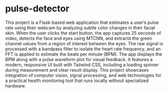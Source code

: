 # pulse-detector

This project is a Flask-based web application that estimates a user’s pulse rate using their webcam by analyzing subtle color changes in their facial skin. When the user clicks the start button, the app captures 25 seconds of video, detects the face and eyes using MTCNN, and extracts the green channel values from a region of interest between the eyes. The raw signal is processed with a bandpass filter to isolate the heart rate frequency, and an FFT is applied to estimate the beats per minute (BPM). The app displays the BPM along with a pulse waveform plot for visual feedback. It features a modern, responsive UI built with Tailwind CSS, including a loading spinner during measurement and clear result display. This project showcases integration of computer vision, signal processing, and web technologies for a practical health monitoring tool that runs locally without specialized hardware.
